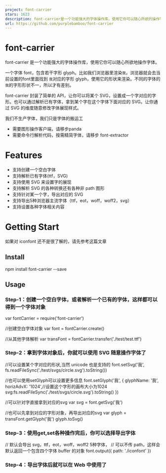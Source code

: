 ```yaml
---
project: font-carrier
stars: 1623
description: font-carrier是一个功能强大的字体操作库，使用它你可以随心所欲的操作字体。让你可以在svg的维度改造字体的展现形状。
url: https://github.com/purplebamboo/font-carrier
---
```


font-carrier
============

font-carrier 是一个功能强大的字体操作库，使用它你可以随心所欲地操作字体。

一个字体 font，包含若干字形 glyph。比如我们浏览器里渲染`我`，浏览器就会去当前设置的font里面找到 `我`对应的字形 glyph，使用它的形状来渲染。不同的字体的`我`的字形形状不一，所以才有差别。

font-carrier 封装了简单的 API，让你可以将某个 SVG，设置成一个字对应的字形。也可以通过解析已有字体，拿到某个字在这个字体下面对应的 SVG。让你通过 SVG 的维度随意修改字体展现样式。

我们不生产字体，我们只是字体的搬运工

-   需要图形操作客户端，请移步panda
-   需要命令行解析代码，按需精简字体，请移步 font-extractor

Features
========

-   支持创建一个空白字体
-   支持解析已有字体(ttf，SVG)
-   支持使用 SVG 来设置字的展现
-   支持解析 SVG 的各种转换还有各种非 path 图形
-   支持针对某一个字，导出对应的 SVG
-   支持导出5种浏览器主流字体（ttf，eot，woff，woff2，svg）
-   支持设置各种字体相关内容

Getting Start
=============

如果对 iconfont 还不是很了解的，请先参考这篇文章

Install
-------

npm install font-carrier --save

Usage
-----

### Step-1：创建一个空白字体，或者解析一个已有的字体，这样都可以得到一个字体对象

var fontCarrier \= require('font-carrier')

//创建空白字体对象
var font \= fontCarrier.create()

//从其他字体解析
var transFont \= fontCarrier.transfer('./test/test.ttf')

### Step-2：拿到字体对象后，你就可以使用 SVG 随意操作字体了

//可以设置某个字对应的形状,当然 unicode 也是支持的
font.setSvg('我', fs.readFileSync('./test/svgs/circle.svg').toString())

//也可以使用setGlyph可以设置更多信息
font.setGlyph('我', {
  glyphName: '我',
  horizAdvX: '1024',//设置这个字形的画布大小为1024
  svg:fs.readFileSync('./test/svgs/circle.svg').toString()
})

//可以针对字直接拿到对应的svg
var svg \= font.getSvg('我')

//也可以先拿到对应的字形对象，再导出对应的svg
var glyph \= transFont.getGlyph('我')
glyph.toSvg()

### Step-3：使用get,set各种操作完后，你可以选择导出字体

// 默认会导出 svg，ttf，eot，woff，woff2 5种字体，
// 可以不传 path，这样会默认返回一个包含四个字体 buffer 的对象
font.output({
  path: './iconfont'
})

### Step-4：导出字体后就可以在 Web 中使用了

<style type\="text/css"\>
  @font-face {
    font-family: 'iconfont';
    src: url('iconfont.eot'); /\* IE9 \*/
    src: url('iconfont.eot?#iefix') format('embedded-opentype'), /\* IE6-IE8 \*/
    url('iconfont.woff') format('woff2'),
    url('iconfont.woff') format('woff'), /\* chrome、firefox \*/
    url('iconfont.ttf') format('truetype'), /\* chrome、firefox、opera、Safari, Android, iOS 4.2+\*/
    url('iconfont.svg#iconfont') format('svg'); /\* iOS 4.1- \*/
  }

  .iconfont {
    font-family: "iconfont";
    font-size: 16px;
    font-style: normal;
  }
</style\>

<span class\="iconfont"\>我</span\>
//此时渲染出来的图形就是你设置的 SVG的样子

Example
-------

### 案例一

使用 SVG 设置一些 icon

var fontCarrier \= require('font-carrier')
// 创建空白字体，使用 SVG 生成字体
var font \= fontCarrier.create()
var love \= fs.readFileSync('./test/svgs/love.svg').toString()
var mail \= fs.readFileSync('./test/svgs/mail.svg').toString()

//使用汉字
font.setGlyph('爱', {
  svg: love,
  glyphName: '爱'
})

//使用unicode
font.setSvg('&#xe601;', mail)

font.output({
  path: './test'
})

### 案例二

从其他字体导出一些图标到自己的库里

var fontCarrier \= require('font-carrier')
var transFont \= fontCarrier.transfer('./test/test.ttf')//改成存在的字体文件地址
// 生成空白字体
var font \= fontCarrier.create()

var gs \= transFont.getGlyph('我是方正')
// 设置到空白字体里面
font.setGlyph(gs)

/ /这样 font 导出的字体里面就有了「我是方正」对应的 SVG 形状了
font.output({
  path: './test'
})

### 案例三

对中文字体精简

var fontCarrier \= require('font-carrier')
var transFont \= fontCarrier.transfer('./test/test.ttf')
// 会自动根据当前的输入的文字过滤精简字体
transFont.min('我是精简后的字体，我可以重复')
transFont.output({
  path: './min'
})

API
---

更多文档请看这里

Test
----

先确保安装依赖包 `npm install` 再运行`npm test` 之后访问 `./test/index.html`

ChangeLog
=========

Licence
=======

MIT

